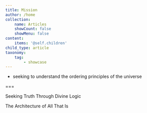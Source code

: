 ```yaml
---
title: Mission
author: /home
collection:
    name: Articles
    showCount: false
    showMenu: false
content:
    items: '@self.children'
child_type: article
taxonomy:
    tag:
        - showcase
---
```


- seeking to understand the ordering principles of the universe

===

Seeking Truth Through Divine Logic

The Architecture of All That Is
